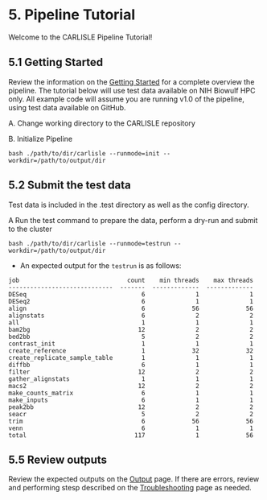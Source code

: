 # 5. Pipeline Tutorial
Welcome to the CARLISLE Pipeline Tutorial!

## 5.1 Getting Started
Review the information on the [Getting Started](https://ccbr.github.io/CARLISLE/user-guide/getting-started/) for a complete overview the pipeline. The tutorial below will use test data available on NIH Biowulf HPC only. All example code will assume you are running v1.0 of the pipeline, using test data available on GitHub.

A. Change working directory to the CARLISLE repository

B. Initialize Pipeline
```
bash ./path/to/dir/carlisle --runmode=init --workdir=/path/to/output/dir
```

## 5.2 Submit the test data
Test data is included in the .test directory as well as the config directory.

A Run the test command to prepare the data, perform a dry-run and submit to the cluster
```
bash ./path/to/dir/carlisle --runmode=testrun --workdir=/path/to/output/dir

```

- An expected output for the `testrun` is as follows:
```
job                              count    min threads    max threads
-----------------------------  -------  -------------  -------------
DESeq                                6              1              1
DESeq2                               6              1              1
align                                6             56             56
alignstats                           6              2              2
all                                  1              1              1
bam2bg                              12              2              2
bed2bb                               5              2              2
contrast_init                        1              1              1
create_reference                     1             32             32
create_replicate_sample_table        1              1              1
diffbb                               6              1              1
filter                              12              2              2
gather_alignstats                    1              1              1
macs2                               12              2              2
make_counts_matrix                   6              1              1
make_inputs                          6              1              1
peak2bb                             12              2              2
seacr                                5              2              2
trim                                 6             56             56
venn                                 6              1              1
total                              117              1             56
```

## 5.5 Review outputs
Review the expected outputs on the [Output](https://ccbr.github.io/CARLISLE/user-guide/output/) page. If there are errors, review and performing stesp described on the [Troubleshooting](https://ccbr.github.io/CARLISLE/user-guide/troubleshooting/) page as needed.